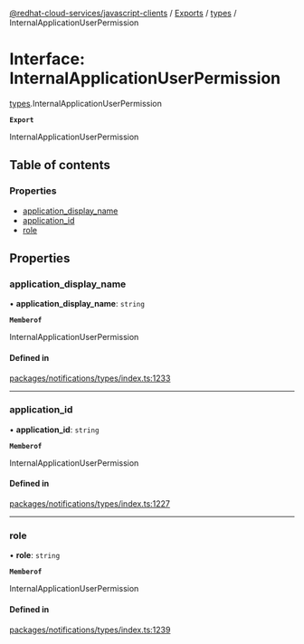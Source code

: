 [@redhat-cloud-services/javascript-clients](../README.md) / [Exports](../modules.md) / [types](../modules/types.md) / InternalApplicationUserPermission

# Interface: InternalApplicationUserPermission

[types](../modules/types.md).InternalApplicationUserPermission

**`Export`**

InternalApplicationUserPermission

## Table of contents

### Properties

- [application\_display\_name](types.InternalApplicationUserPermission.md#application_display_name)
- [application\_id](types.InternalApplicationUserPermission.md#application_id)
- [role](types.InternalApplicationUserPermission.md#role)

## Properties

### application\_display\_name

• **application\_display\_name**: `string`

**`Memberof`**

InternalApplicationUserPermission

#### Defined in

[packages/notifications/types/index.ts:1233](https://github.com/RedHatInsights/javascript-clients/blob/main/packages/notifications/types/index.ts#L1233)

___

### application\_id

• **application\_id**: `string`

**`Memberof`**

InternalApplicationUserPermission

#### Defined in

[packages/notifications/types/index.ts:1227](https://github.com/RedHatInsights/javascript-clients/blob/main/packages/notifications/types/index.ts#L1227)

___

### role

• **role**: `string`

**`Memberof`**

InternalApplicationUserPermission

#### Defined in

[packages/notifications/types/index.ts:1239](https://github.com/RedHatInsights/javascript-clients/blob/main/packages/notifications/types/index.ts#L1239)
